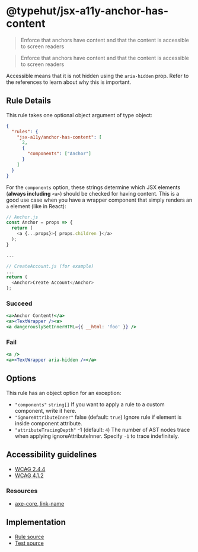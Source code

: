 # @typehut/jsx-a11y-anchor-has-content
> Enforce that anchors have content and that the content is accessible to screen readers

> Enforce that anchors have content and that the content is accessible to screen readers

Accessible means that it is not hidden using the `aria-hidden` prop. Refer to the references to learn about why this is important.

## Rule Details

This rule takes one optional object argument of type object:

```json
{
  "rules": {
    "jsx-a11y/anchor-has-content": [
      2,
      {
        "components": ["Anchor"]
      }
    ]
  }
}
```

For the `components` option, these strings determine which JSX elements (**always including** `<a>`) should be checked for having content. This is a good use case when you have a wrapper component that simply renders an `a` element (like in React):

```js
// Anchor.js
const Anchor = props => {
  return (
    <a {...props}>{ props.children }</a>
  );
}

...

// CreateAccount.js (for example)
...
return (
  <Anchor>Create Account</Anchor>
);
```

### Succeed

```jsx
<a>Anchor Content!</a>
<a><TextWrapper /><a>
<a dangerouslySetInnerHTML={{ __html: 'foo' }} />
```

### Fail

```jsx
<a />
<a><TextWrapper aria-hidden /></a>
```

## Options

This rule has an object option for an exception:

- `"components"` `string[]` If you want to apply a rule to a custom component, write it here.
- `"ignoreAttributeInner"` false (default: `true`) Ignore rule if element is inside component attribute.
- `"attributeTracingDepth"` -1 (default: `4`) The number of AST nodes trace when applying ignoreAttributeInner. Specify `-1` to trace indefinitely.

## Accessibility guidelines

- [WCAG 2.4.4](https://www.w3.org/WAI/WCAG21/Understanding/link-purpose-in-context)
- [WCAG 4.1.2](https://www.w3.org/WAI/WCAG21/Understanding/name-role-value)

### Resources

- [axe-core, link-name](https://dequeuniversity.com/rules/axe/3.2/link-name)

## Implementation

- [Rule source](../../lib/rules/jsx-a11y-anchor-has-content.js)
- [Test source](../../tests/lib/rules/jsx-a11y-anchor-has-content.js)
